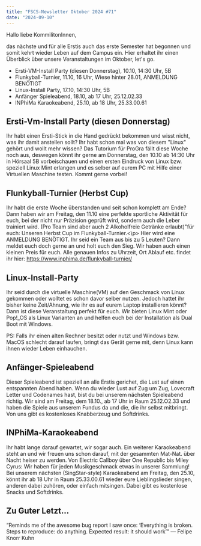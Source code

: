 ```yaml
---
title: "FSCS-Newsletter Oktober 2024 #71"
date: "2024-09-10"
---
```


Hallo liebe KommilitonInnen,

das nächste und für alle Erstis auch das erste Semester hat begonnen und somit kehrt wieder Leben auf dem Campus ein.
Hier erhaltet ihr einen Überblick über unsere Veranstaltungen im Oktober, let's go.

- Ersti-VM-Install Party (diesen Donnerstag), 10.10, 14:30 Uhr, 5B
- Flunkyball-Turnier, 11.10, 16 Uhr, Wiese hinter 28.01, ANMELDUNG BENÖTIGT
- Linux-Install Party, 17.10, 14:30 Uhr, 5B
- Anfänger Spieleabend, 18.10, ab 17 Uhr, 25.12.02.33
- INPhiMa Karaokeabend, 25.10, ab 18 Uhr, 25.33.00.61

## Ersti-Vm-Install Party (diesen Donnerstag)

Ihr habt einen Ersti-Stick in die Hand gedrückt bekommen und wisst nicht, was ihr damit anstellen sollt?
Ihr habt schon mal was von diesem "Linux" gehört und wollt mehr wissen? Das Tutorium für ProGra fällt diese Woche noch aus,
deswegen könnt ihr gerne am Donnerstag, den 10.10 ab 14:30 Uhr in Hörsaal 5B vorbeischauen und einen
ersten Eindruck von Linux bzw. speziell Linux Mint erlangen und es selber auf eurem PC mit Hilfe einer Virtuellen Maschine testen. Kommt gerne vorbei!

## Flunkyball-Turnier (Herbst Cup)

Ihr habt die erste Woche überstanden und seit schon komplett am Ende? Dann haben wir am Freitag,
den 11.10 eine perfekte sportliche Aktivität für euch, bei der nicht nur Präzision geprüft wird,
sondern auch die Leber trainiert wird. (Pro Team sind aber auch 2 Alkoholfreie Getränke erlaubt)"für euch: Unseren Herbst Cup im Flunkyball-Turnier.<\p>
Hier wird eine ANMELDUNG BENÖTIGT. Ihr seid ein Team aus bis zu 5 Leuten? Dann meldet euch doch gerne an und holt euch den Sieg.
Wir haben auch einen kleinen Preis für euch. Alle genauen Infos zu Uhrzeit,
Ort Ablauf etc. findet ihr hier: https://www.inphima.de/flunkyball-turnier/

## Linux-Install-Party

Ihr seid durch die virtuelle Maschine(VM) auf den Geschmack von Linux gekommen oder wolltet es schon davor selber nutzen.
Jedoch hattet ihr bisher keine Zeit/Ahnung, wie ihr es auf eurem Laptop installieren könnt?
Dann ist diese Veranstaltung perfekt für euch. Wir bieten Linux Mint oder Pop!\_OS als Linux Varianten an
und helfen euch bei der Installation als Dual Boot mit Windows.

PS: Falls ihr einen alten Rechner besitzt oder nutzt und Windows bzw. MacOS schlecht darauf laufen, bringt das Gerät gerne mit, denn Linux kann ihnen wieder Leben einhauchen.

## Anfänger-Spieleabend

Dieser Spieleabend ist speziell an alle Erstis gerichet, die Lust auf einen entspannten Abend haben.
Wenn du wieder Lust auf Zug um Zug, Lovecraft Letter und Codenames hast, bist du bei unserem nächsten Spieleabend richtig.
Wir sind am Freitag, dem 18.10., ab 17 Uhr in Raum 25.12.O2.33 und haben die Spiele aus unserem Fundus da und die,
die ihr selbst mitbringt. Von uns gibt es kostenloses Knabberzeug und Softdrinks.

## INPhiMa-Karaokeabend

Ihr habt lange darauf gewartet, wir sogar auch. Ein weiterer Karaokeabend steht an und wir freuen uns schon darauf,
mit der gesammten Mat-Nat. über Nacht heiser zu werden. Von Electric Callboy über One Republic bis Miley Cyrus:
Wir haben für jeden Musikgeschmack etwas in unserer Sammlung!
Bei unserem nächsten (SingStar-style) Karaokeabend am Freitag, den 25.10, könnt ihr ab 18 Uhr in Raum 25.33.00.61
wieder eure Lieblingslieder singen, anderen dabei zuhören, oder einfach mitsingen. Dabei gibt es kostenlose Snacks und Softdrinks.

## Zu Guter Letzt…

“Reminds me of the awesome bug report I saw once: ‘Everything is broken. Steps to reproduce: do anything. Expected result: it should work’”
— Felipe Knorr Kuhn

